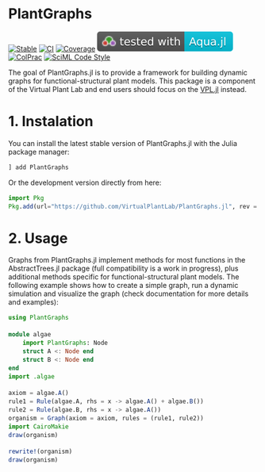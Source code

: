 # PlantGraphs

[![Stable](https://img.shields.io/badge/docs-stable-blue.svg)](http://virtualplantlab.com/)
[![CI](https://github.com/VirtualPlantLab/PlantGraphs.jl/actions/workflows/CI.yml/badge.svg)](https://github.com/VirtualPlantLab/PlantGraphs.jl/actions/workflows/CI.yml)
[![Coverage](https://codecov.io/gh/VirtualPlantLab/PlantGraphs.jl/branch/master/graph/badge.svg?token=LCZHPERHUN)](https://codecov.io/gh/VirtualPlantLab/PlantGraphs.jl)
[![Aqua QA](https://raw.githubusercontent.com/JuliaTesting/Aqua.jl/master/badge.svg)](https://github.com/JuliaTesting/Aqua.jl)
[![ColPrac](https://img.shields.io/badge/ColPrac-Contributor's%20Guide-blueviolet)](https://github.com/SciML/ColPrac)
[![SciML Code Style](https://img.shields.io/static/v1?label=code%20style&message=SciML&color=9558b2&labelColor=389826)](https://github.com/SciML/SciMLStyle)

The goal of PlantGraphs.jl is to provide a framework for building dynamic graphs for
functional-structural plant models. This package is a component of the Virtual Plant Lab and
end users should focus on the [VPL.jl](https://github.com/VirtualPlantLab/VPL.jl) instead.

# 1. Instalation

You can install the latest stable version of PlantGraphs.jl with the Julia package manager:

```julia
] add PlantGraphs
```

Or the development version directly from here:

```julia
import Pkg
Pkg.add(url="https://github.com/VirtualPlantLab/PlantGraphs.jl", rev = "master")
```

# 2. Usage

Graphs from PlantGraphs.jl implement methods for most functions in the AbstractTrees.jl
package (full compatibility is a work in progress), plus additional methods specific for
functional-structural plant models. The following example shows how to create a simple
graph, run a dynamic simulation and visualize the graph (check documentation for more
details and examples):

```julia
using PlantGraphs

module algae
    import PlantGraphs: Node
    struct A <: Node end
    struct B <: Node end
end
import .algae

axiom = algae.A()
rule1 = Rule(algae.A, rhs = x -> algae.A() + algae.B())
rule2 = Rule(algae.B, rhs = x -> algae.A())
organism = Graph(axiom = axiom, rules = (rule1, rule2))
import CairoMakie
draw(organism)

rewrite!(organism)
draw(organism)
```
